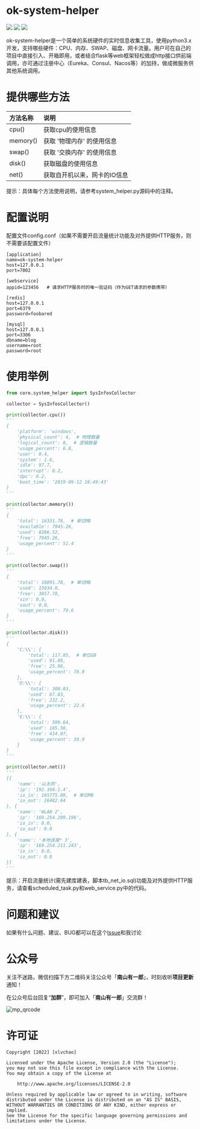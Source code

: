 # ok-system-helper

![](https://img.shields.io/badge/python-3.x-blue.svg) ![](https://img.shields.io/badge/version-1.0.0-brightgreen.svg) ![](https://img.shields.io/badge/license-MIT-000000.svg)

ok-system-helper是一个简单的系统硬件的实时信息收集工具，使用python3.x开发，支持哪些硬件：CPU、内存、SWAP、磁盘、网卡流量。用户可在自己的项目中直接引入、开箱即用，或者结合flask等web框架轻松做成http接口供前端调用，亦可通过注册中心（Eureka、Consul、Nacos等）的加持，做成微服务供其他系统调用。



# 提供哪些方法

| 方法名称 | 说明                         |
| :------- | :--------------------------- |
| cpu()    | 获取cpu的使用信息            |
| memory() | 获取 '物理内存' 的使用信息   |
| swap()   | 获取 '交换内存' 的使用信息   |
| disk()   | 获取磁盘的使用信息           |
| net()    | 获取自开机以来，网卡的IO信息 |

提示：具体每个方法使用说明，请参考system_helper.py源码中的注释。



# 配置说明

配置文件config.conf（如果不需要开启流量统计功能及对外提供HTTP服务，则不需要该配置文件）

```
[application]
name=ok-system-helper
host=127.0.0.1
port=7002

[webservice]
appid=123456   # 请求HTTP服务时的唯一验证码（作为GET请求的参数携带）

[redis]
host=127.0.0.1
port=6379
password=foobared

[mysql]
host=127.0.0.1
port=3306
dbname=blog
username=root
password=root
```



# 使用举例

```python
from core.system_helper import SysInfosCollector

collector = SysInfosCollector()

print(collector.cpu())
'''
{
	'platform': 'windows',
	'physical_count': 4,  # 物理数量
	'logical_count': 8,  # 逻辑数量
	'usage_percent': 6.8,
	'user': 0.4,
	'system': 1.6,
	'idle': 97.7,
	'interrupt': 0.2,
	'dpc': 0.2,
	'boot_time': '2019-09-12 18:49:43'
}
'''

print(collector.memory())
'''
{
	'total': 16331.78,  # 单位MB
	'available': 7945.26,
	'used': 8386.52,
	'free': 7945.26,
	'usage_percent': 51.4
}
'''

print(collector.swap())
'''
{
	'total': 18891.78,  # 单位MB
	'used': 15034.0,
	'free': 3857.78,
	'sin': 0.0,
	'sout': 0.0,
	'usage_percent': 79.6
}
'''

print(collector.disk())
'''
{
	'C:\\': {
		'total': 117.85,  # 单位GB
		'used': 91.86,
		'free': 25.98,
		'usage_percent': 78.0
	},
	'D:\\': {
		'total': 300.03,
		'used': 67.83,
		'free': 232.2,
		'usage_percent': 22.6
	},
	'E:\\': {
		'total': 599.64,
		'used': 185.56,
		'free': 414.07,
		'usage_percent': 30.9
	}
}
'''

print(collector.net())
'''
[{
	'name': '以太网',
	'ip': '192.168.1.4',
	'io_in': 165775.09,  # 单位MB
	'io_out': 26482.64  
}, {
	'name': 'WLAN 2',
	'ip': '169.254.209.196',
	'io_in': 0.0,
	'io_out': 0.0
}, {
	'name': '本地连接* 3',
	'ip': '169.254.211.243',
	'io_in': 0.0,
	'io_out': 0.0
}]
'''
```

提示：开启流量统计(需先建库建表，脚本tb_net_io.sql)功能及对外提供HTTP服务，请查看scheduled_task.py和web_service.py中的代码。



# 问题和建议

如果有什么问题、建议、BUG都可以在这个[Issue](https://github.com/superman-stack/mail-helper/issues/1)和我讨论



# 公众号

关注不迷路，微信扫描下方二维码关注公众号「**南山有一郎**」，时刻收听**项目更新**通知！

在公众号后台回复“**加群**”，即可加入「**南山有一郎**」交流群！

![mp_qrcode](https://tuchuang-57s.pages.dev/mp_qrcode_2.jpg)



# 许可证

```
Copyright [2022] [xlvchao]

Licensed under the Apache License, Version 2.0 (the "License");
you may not use this file except in compliance with the License.
You may obtain a copy of the License at

    http://www.apache.org/licenses/LICENSE-2.0

Unless required by applicable law or agreed to in writing, software
distributed under the License is distributed on an "AS IS" BASIS,
WITHOUT WARRANTIES OR CONDITIONS OF ANY KIND, either express or implied.
See the License for the specific language governing permissions and
limitations under the License.
```